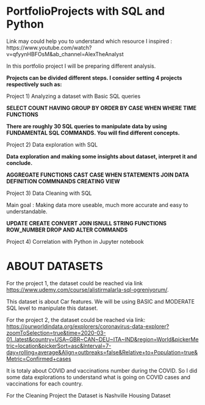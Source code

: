 # PortfolioProjects with SQL and Python
<p>Link may could help you to understand which resource I inspired : https://www.youtube.com/watch?v=qfyynHBFOsM&ab_channel=AlexTheAnalyst</p>

In this portfolio project I will be preparing different analysis.

<b>Projects can be divided different steps. I consider setting 4 projects respectively such as:</b>

Project 1) Analyzing a dataset with Basic SQL queries

<b>SELECT
COUNT
HAVING
GROUP BY 
ORDER BY
CASE WHEN
WHERE
TIME FUNCTIONS</b>

<b>There are roughly 30 SQL queries to manipulate data by using FUNDAMENTAL SQL COMMANDS. You will find different concepts.</b>

Project 2) Data exploration with SQL

<b>Data exploration and making some insights about dataset, interpret it and conclude.</b>

<b>AGGREGATE FUNCTIONS
CAST
CASE WHEN STATEMENTS
JOIN 
DATA DEFINITION COMMNANDS
CREATING VIEW</b>


Project 3) Data Cleaning with SQL 

Main goal : Making data more useable, much more accurate and easy to understandable.

<b>UPDATE
CREATE
CONVERT
JOIN
ISNULL
STRING FUNCTIONS
ROW_NUMBER
DROP AND ALTER COMMANDS</b>


Project 4) Correlation with Python in Jupyter notebook


# ABOUT DATASETS

For the project 1, the dataset could be reached via link https://www.udemy.com/course/alistirmalarla-sql-ogreniyorum/. 

This dataset is about Car features. We will be using BASIC and MODERATE SQL level to manipulate this dataset.

For the project 2, the dataset could be reached via link:
https://ourworldindata.org/explorers/coronavirus-data-explorer?zoomToSelection=true&time=2020-03-01..latest&country=USA~GBR~CAN~DEU~ITA~IND&region=World&pickerMetric=location&pickerSort=asc&Interval=7-day+rolling+average&Align+outbreaks=false&Relative+to+Population=true&Metric=Confirmed+cases

It is totaly about COVID and vaccinations number during the COVID. So I did some data explorations to understand what is going on COVID cases and vaccinations for each country.

For the Cleaning Project the Dataset is Nashville Housing Dataset


